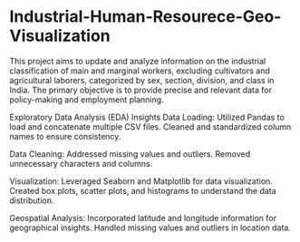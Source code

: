 # Industrial-Human-Resourece-Geo-Visualization
This project aims to update and analyze information on the industrial classification of main and marginal workers, excluding cultivators and agricultural laborers, categorized by sex, section, division, and class in India. The primary objective is to provide precise and relevant data for policy-making and employment planning.

Exploratory Data Analysis (EDA) Insights
Data Loading:
    Utilized Pandas to load and concatenate multiple CSV files.
    Cleaned and standardized column names to ensure consistency.

Data Cleaning:
    Addressed missing values and outliers.
    Removed unnecessary characters and columns.

Visualization:
    Leveraged Seaborn and Matplotlib for data visualization.
    Created box plots, scatter plots, and histograms to understand the data distribution.

Geospatial Analysis:
    Incorporated latitude and longitude information for geographical insights.
    Handled missing values and outliers in location data.
